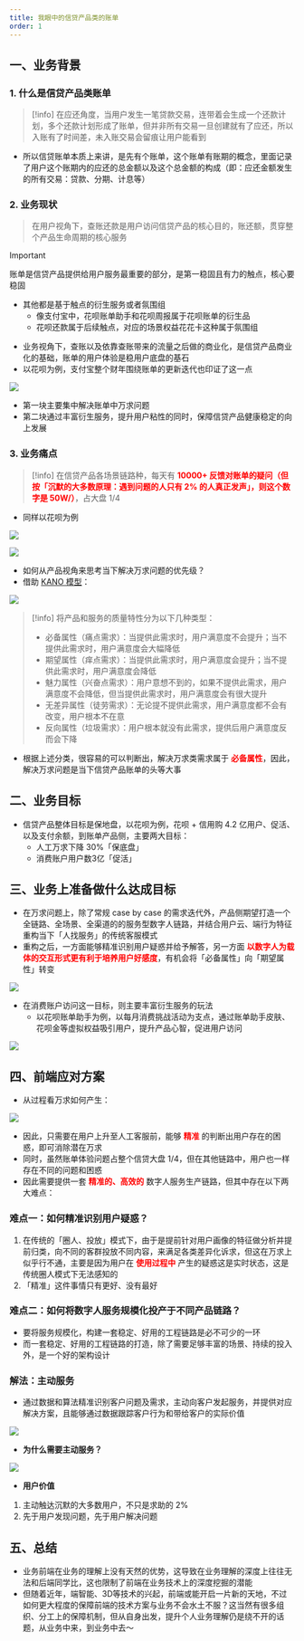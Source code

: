 ```yaml
---
title: 我眼中的信贷产品类的账单
order: 1
---
```


## 一、业务背景

### 1. 什么是信贷产品类账单

> [!info]
> 在应还角度，当用户发生一笔贷款交易，连带着会生成一个还款计划，多个还款计划形成了账单，但并非所有交易一旦创建就有了应还，所以入账有了时间差，未入账交易会留痕让用户能看到

- 所以信贷账单本质上来讲，是先有个账单，这个账单有账期的概念，里面记录了用户这个账期内的应还的总金额以及这个总金额的构成（即：应还金额发生的所有交易：贷款、分期、计息等）

### 2. 业务现状

> 在用户视角下，查账还款是用户访问信贷产品的核心目的，账还额，贯穿整个产品生命周期的核心服务

> [!important]
> 账单是信贷产品提供给用户服务最重要的部分，是第一稳固且有力的触点，核心要稳固
> - 其他都是基于触点的衍生服务或者氛围组
>   - 像支付宝中，花呗账单助手和花呗周报属于花呗账单的衍生品
>   - 花呗还款属于后续触点，对应的场景权益花花卡这种属于氛围组

- 业务视角下，查账以及依靠查账带来的流量之后做的商业化，是信贷产品商业化的基础，账单的用户体验是稳用户底盘的基石
- 以花呗为例，支付宝整个财年围绕账单的更新迭代也印证了这一点

![](https://cdn.jsdelivr.net/gh/zxwin0125/image-repo/img/Project/HB/01.png)

- 第一块主要集中解决账单中万求问题
- 第二块通过丰富衍生服务，提升用户粘性的同时，保障信贷产品健康稳定的向上发展

### 3. 业务痛点

> [!info]
> 在信贷产品各场景链路种，每天有 **<font color=red>10000+ 反馈对账单的疑问（但按「沉默的大多数原理：遇到问题的人只有 2% 的人真正发声」，则这个数字是 50W/）</font>**，占大盘 1/4

- 同样以花呗为例

![](https://cdn.jsdelivr.net/gh/zxwin0125/image-repo/img/Project/HB/02.png)

![](https://cdn.jsdelivr.net/gh/zxwin0125/image-repo/img/Project/HB/03.png)

- 如何从产品视角来思考当下解决万求问题的优先级？
- 借助 [KANO 模型](https://baike.baidu.com/item/KANO%20%E6%A8%A1%E5%9E%8B/19907824)：

![](https://cdn.jsdelivr.net/gh/zxwin0125/image-repo/img/Project/HB/04.png)

> [!info]
> 将产品和服务的质量特性分为以下几种类型：
> - 必备属性（痛点需求）：当提供此需求时，用户满意度不会提升；当不提供此需求时，用户满意度会大幅降低
> - 期望属性（痒点需求）：当提供此需求时，用户满意度会提升；当不提供此需求时，用户满意度会降低
> - 魅力属性（兴奋点需求）：用户意想不到的，如果不提供此需求，用户满意度不会降低，但当提供此需求时，用户满意度会有很大提升
> - 无差异属性（徒劳需求）：无论提不提供此需求，用户满意度都不会有改变，用户根本不在意
> - 反向属性（垃圾需求）：用户根本就没有此需求，提供后用户满意度反而会下降

- 根据上述分类，很容易的可以判断出，解决万求类需求属于 **<font color=red>必备属性</font>**，因此，解决万求问题是当下信贷产品账单的头等大事

## 二、业务目标

- 信贷产品整体目标是保地盘，以花呗为例，花呗 + 信用购 4.2 亿用户、促活、以及支付余额，到账单产品侧，主要两大目标：
    - 人工万求下降 30%「保底盘」
    - 消费账户用户数3亿「促活」

## 三、业务上准备做什么达成目标

- 在万求问题上，除了常规 case by case 的需求迭代外，产品侧期望打造一个全链路、全场景、全渠道的的服务型数字人链路，并结合用户云、端行为特征重构当下「人找服务」的传统客服模式
- 重构之后，一方面能够精准识别用户疑惑并给予解答，另一方面 **<font color=red>以数字人为载体的交互形式更有利于培养用户好感度</font>**，有机会将「必备属性」向「期望属性」转变

![](https://cdn.jsdelivr.net/gh/zxwin0125/image-repo/img/Project/HB/05.png)

- 在消费账户访问这一目标，则主要丰富衍生服务的玩法
    - 以花呗账单助手为例，以每月消费挑战活动为支点，通过账单助手皮肤、花呗金等虚拟权益吸引用户，提升产品心智，促进用户访问

![](https://cdn.jsdelivr.net/gh/zxwin0125/image-repo/img/Project/HB/06.png)

## 四、前端应对方案

- 从过程看万求如何产生：

![](https://cdn.jsdelivr.net/gh/zxwin0125/image-repo/img/Project/HB/07.png)

- 因此，只需要在用户上升至人工客服前，能够 **<font color=red>精准</font>** 的判断出用户存在的困惑，即可消除潜在万求
- 同时，虽然账单体验问题占整个信贷大盘 1/4，但在其他链路中，用户也一样存在不同的问题和困惑
- 因此需要提供一套 **<font color=red>精准的、高效的</font>** 数字人服务生产链路，但其中存在以下两大难点：

### 难点一：如何精准识别用户疑惑？

1. 在传统的「圈人、投放」模式下，由于是提前针对用户画像的特征做分析并提前归类，向不同的客群投放不同内容，来满足各类差异化诉求，但这在万求上似乎行不通，主要是因为用户在 **<font color=red>使用过程中</font>** 产生的疑惑这是实时状态，这是传统圈人模式下无法感知的
2. 「精准」这件事情只有更好、没有最好

### 难点二：如何将数字人服务规模化投产于不同产品链路？

- 要将服务规模化，构建一套稳定、好用的工程链路是必不可少的一环
- 而一套稳定、好用的工程链路的打造，除了需要足够丰富的场景、持续的投入外，是一个好的架构设计

### 解法：主动服务

- 通过数据和算法精准识别客户问题及需求，主动向客户发起服务，并提供对应解决方案，且能够通过数据跟踪客户行为和带给客户的实际价值

![](https://cdn.jsdelivr.net/gh/zxwin0125/image-repo/img/Project/HB/08.png)

- **为什么需要主动服务？**

![](https://cdn.jsdelivr.net/gh/zxwin0125/image-repo/img/Project/HB/09.png)

- **用户价值**

1. 主动触达沉默的大多数用户，不只是求助的 2%
2. 先于用户发现问题，先于用户解决问题

<!-- ### 方案落地：数字人服务工程链路架构设计

![](https://cdn.nlark.com/yuque/0/2024/png/22361634/1708582820521-cde997d2-a8a0-4a06-940d-073630475522.png)

依托集团、数金、消金的技术沉淀，最大化降低工程链路的实现成本，同时仅针对消金业务场景做定制服务（这是能做好的必要不充分条件）。整体的设计中，将建设内容再聚焦：

+ B 端链路中，核心打造工具能力。强大的工具体系能够极大地提升内容生产效率
+ C 端链路中则重要是面向开发者提供的服务。简单、便捷、灵活的接入方式一定程度上能给开发同学带来幸福感 -->

<!-- ## 五、产品规划

### 1. 召回能力升级

![](https://cdn.nlark.com/yuque/0/2024/png/22361634/1708582820952-105c8dc4-d4d7-4583-be75-897603bbc090.png)

### 2. 财务管理能力升级

![](https://cdn.nlark.com/yuque/0/2024/png/22361634/1708582821586-03c42c6a-03b6-463b-adfe-18d57355e54c.png) -->

## 五、总结

- 业务前端在业务的理解上没有天然的优势，这导致在业务理解的深度上往往无法和后端同学比，这也限制了前端在业务技术上的深度挖掘的潜能
- 但随着近年，端智能、3D等技术的兴起，前端或能开启一片新的天地，不过如何更大程度的保障前端的技术方案与业务不会水土不服？这当然有很多组织、分工上的保障机制，但从自身出发，提升个人业务理解仍是绕不开的话题，从业务中来，到业务中去～


